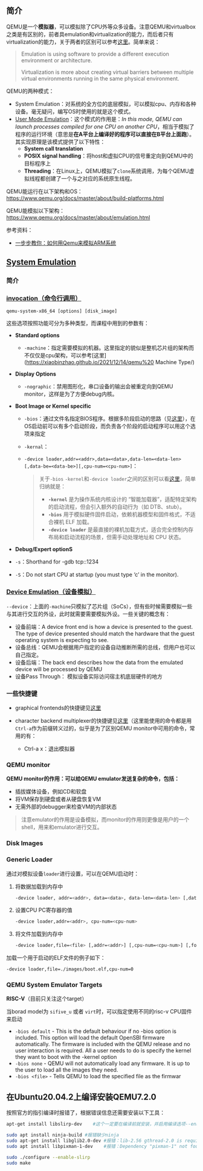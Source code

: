 

## 简介

QEMU是一个**模拟器**，可以模拟除了CPU外等众多设备。注意QEMU和virtualbox之类是有区别的，前者具emulation和virtualization的能力，而后者只有virtualization的能力，关于两者的区别可以参考[这里](https://stackoverflow.com/questions/6234711/what-are-the-specific-differences-between-an-emulator-and-a-virtual-machine)。简单来说：

> Emulation is using software to provide a different execution environment or architecture.
>
> Virtualization is more about creating virtual barriers between multiple  virtual environments running in the same physical environment. 

QEMU的两种模式：

* System Emulation：对系统的全方位的底层模拟，可以模拟cpu、内存和各种设备。毫无疑问，编写OS时使用的就是这个模式。
* [User Mode Emulation](https://www.qemu.org/docs/master/user/main.html)：这个模式的作用是：*In this mode, QEMU can launch processes compiled for one CPU on another CPU*，相当于模拟了程序的运行环境（意思是**在A平台上编译好的程序可以直接在B平台上面跑**）。其实现原理是该模式提供了以下特性：
  * **System call translation**
  * **POSIX signal handling**：将host和虚拟CPU的信号重定向到QEMU中的目标程序上
  * **Threading**：在Linux上，QEMU模拟了`clone`系统调用，为每个QEMU虚拟线程都创建了一个与之对应的系统原生线程。

QEMU能运行在以下架构和OS：https://www.qemu.org/docs/master/about/build-platforms.html

QEMU能模拟以下架构：https://www.qemu.org/docs/master/about/emulation.html



参考资料：

* [一步步教你：如何用Qemu来模拟ARM系统](https://www.cnblogs.com/sewain/p/14206365.html)



## [System Emulation](https://www.qemu.org/docs/master/system/index.html)

### 简介

### [invocation（命令行调用）](https://www.qemu.org/docs/master/system/invocation.html#)

`qemu-system-x86_64 [options] [disk_image]`

这些选项按照功能可分为多种类型，而课程中用到的参数有：

* **Standard options**
  * `-machine`：指定需要模拟的机器。这里指定的貌似是整机芯片组的架构而不仅仅是cpu架构，可以参考[这里](https://xiaobinzhao.github.io/2021/12/14/qemu%20 Machine Type/)


* **Display Options**
  * `-nographic`：禁用图形化，串口设备的输出会被重定向到QEMU monitor，这样是为了方便debug内核。


* **Boot Image or Kernel specific**

  * `-bios`：通过文件名指定BIOS程序。根据多阶段启动的思路（见[这里](http://rcore-os.cn/rCore-Tutorial-Book-v3/appendix-c/index.html)），在OS启动前可以有多个启动阶段，而负责各个阶段的启动程序可以用这个选项来指定

  * `-kernal`：

  * `-device loader,addr=<addr>,data=<data>,data-len=<data-len>[,data-be=<data-be>][,cpu-num=<cpu-num>]`：

    > 关于`-bios` `-kernel`和`-device loader`之间的区别可以看[这里](https://stackoverflow.com/questions/58420670/qemu-bios-vs-kernel-vs-device-loader-file)，简单归纳就是：
    >
    > - **`-kernel`** 是为操作系统内核设计的 “智能加载器”，适配特定架构的启动流程，但会引入额外的自动行为（如 DTB、stub）。
    > - **`-bios`** 用于模拟硬件固件启动，依赖机器模型和固件格式，不适合裸机 ELF 加载。
    > - **`-device loader`** 是最直接的裸机加载方式，适合完全控制内存布局和启动流程的场景，但需手动处理地址和 CPU 状态。


* **Debug/Expert optionS**
* `-s`：Shorthand for -gdb tcp::1234
  
* `-S`：Do not start CPU at startup (you must type ‘c’ in the monitor).


### [Device Emulation（设备模拟）](https://www.QEMU.org/docs/master/system/device-emulation.html)

`--device`：上面的`-machine`只模拟了芯片组（SoCs），但有些时候需要模拟一些与其进行交互的外设，此时就需要需要模拟外设。一些关键的概念有：

* 设备前端：A device front end is how a device is presented to the guest. The type of device presented should match the hardware that the guest operating system is expecting to see.
* 设备总线：QEMU会根据用户指定的设备自动推断所需的总线，但用户也可以自己指定。
* 设备后端：The back end describes how the data from the emulated device will be processed by QEMU
* 设备Pass Through： 模拟设备实际访问宿主机底层硬件的地方

### 一些快捷键

* graphical frontends的快捷键见[这里](https://www.QEMU.org/docs/master/system/keys.html)

* character backend multiplexer的快捷键见[这里](https://www.QEMU.org/docs/master/system/mux-chardev.html)（这里能使用的命令都是用`Ctrl-a`作为前缀转义过的，似乎是为了区别QEMU monitor中可用的命令，常用的有：
  * Ctrl-a x：退出模拟器



### QEMU monitor

**QEMU monitor的作用：可以给QEMU emulator发送复杂的命令，包括：**

* 插拔媒体设备，例如CD和软盘
* 将VM保存到硬盘或者从硬盘恢复VM
* 无需外部的debugger来检查VM的内部状态

> 注意emulator的作用是设备模拟，而monitor的作用则更像是用户的一个shell，用来和emulator进行交互。





### Disk Images

### Generic Loader

通过对模拟设备`loader`进行设置，可以在QEMU启动时：

1. 将数据加载到内存中

   ```bash
   -device loader, addr=<addr>, data=<data>, data-len=<data-len> [,data-be=<data-be>] [,cpu-num=<cpu-num>]
   ```

2. 设置CPU PC寄存器的值

   ```bash
   -device loader,addr=<addr>, cpu-num=<cpu-num>
   ```

3. 将文件加载到内存中

   ```bash
   -device loader,file=<file> [,addr=<addr>] [,cpu-num=<cpu-num>] [,force-raw=<raw>]
   ```



加载一个用于启动的ELF文件的例子如下：

```bash
-device loader,file=./images/boot.elf,cpu-num=0
```





### QEMU System Emulator Targets

**RISC-V**（目前只关注这个target） 

当borad model为 `sifive_u` 或者 `virt`时，可以指定使用不同的risc-v CPU固件来启动

* `-bios default` - This is the default behaviour if no -bios option is included. This option will load the default OpenSBI firmware automatically. The firmware is included with the QEMU release and no user interaction is required. All a user needs to do is specify the kernel they want to boot with the -kernel option 
* `-bios none` - QEMU will not automatically load any firmware. It is up to the user to load all the images they need. 
* `-bios <file>` - Tells QEMU to load the specified file as the firmwar







## 在Ubuntu20.04.2上编译安装QEMU7.2.0

按照官方的指引编译时报错了，根据错误信息还需要安装以下工具：

```bash
apt-get install libslirp-dev	#这个一定要在编译前就安装，并启用编译选项--enable-slirp，否则后面运行时候会出现错误：network backend 'user' is not compiled into this binary

sudo apt install ninja-build #报错缺少ninja
sudo apt-get install libglib2.0-dev	#报错：lib-2.56 gthread-2.0 is required to compile QEMU
sudo apt install libpixman-1-dev	#报错：Dependency "pixman-1" not found, tried pkgconfig
```

```bash
sudo ./configure --enable-slirp
sudo make
```



